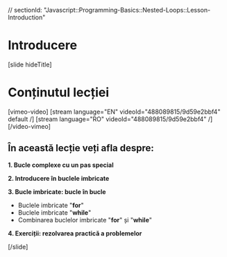 // sectionId: "Javascript::Programming-Basics::Nested-Loops::Lesson-Introduction"

# Introducere
[slide hideTitle]

# Conținutul lecției

[vimeo-video]
[stream language="EN" videoId="488089815/9d59e2bbf4" default /]
[stream language="RO" videoId="488089815/9d59e2bbf4"  /]
[/video-vimeo]

## În această lecție veți afla despre:

**1. Bucle complexe cu un pas special**

**2. Introducere în buclele imbricate**

**3. Bucle imbricate: bucle în bucle**
- Buclele imbricate "**for**"
- Buclele imbricate "**while**"
- Combinarea buclelor imbricate "**for**" și "**while**"

**4. Exerciții: rezolvarea practică a problemelor**

[/slide]